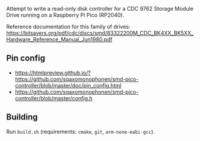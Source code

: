 Attempt to write a read-only disk controller for a CDC 9762 Storage Module
Drive running on a Raspberry Pi Pico (RP2040).

Reference documentation for this family of drives:
https://bitsavers.org/pdf/cdc/discs/smd/83322200M_CDC_BK4XX_BK5XX_Hardware_Reference_Manual_Jun1980.pdf

## Pin config
 - https://htmlpreview.github.io/?https://github.com/sqaxomonophonen/smd-pico-controller/blob/master/doc/pin_config.html
 - https://github.com/sqaxomonophonen/smd-pico-controller/blob/master/config.h

## Building
Run `build.sh` (requirements: `cmake`, `git`, `arm-none-eabi-gcc`).
